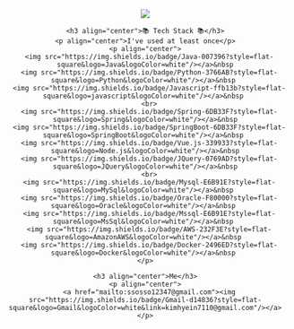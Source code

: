 <!--
### Hi there 👋

**minjiD/minjiD** is a ✨ _special_ ✨ repository because its `README.md` (this file) appears on your GitHub profile.

Here are some ideas to get you started:

- 🔭 I’m currently working on ...
- 🌱 I’m currently learning ...
- 👯 I’m looking to collaborate on ...
- 🤔 I’m looking for help with ...
- 💬 Ask me about ...
- 📫 How to reach me: ...
- 😄 Pronouns: ...
- ⚡ Fun fact: ...
-->

<html>
<head>
</head>
<body>
  <div align="center">
    <img src="https://capsule-render.vercel.app/api?type=waving&color=auto&height=300&section=header&text=Hello&#128522;%20I&rsquo;m%20MINJI&fontSize=90" />

    <h3 align="center">📚 Tech Stack 📚</h3>
    <p align="center">I've used at least once</p>
    <p align="center">
      <img src="https://img.shields.io/badge/Java-007396?style=flat-square&logo=Java&logoColor=white"/></a>&nbsp
      <img src="https://img.shields.io/badge/Python-3766AB?style=flat-square&logo=Python&logoColor=white"/></a>&nbsp 
      <img src="https://img.shields.io/badge/Javascript-ffb13b?style=flat-square&logo=javascript&logoColor=white"/></a>&nbsp 
      <br>
      <img src="https://img.shields.io/badge/Spring-6DB33F?style=flat-square&logo=Spring&logoColor=white"/></a>&nbsp
      <img src="https://img.shields.io/badge/SpringBoot-6DB33F?style=flat-square&logo=SpringBoot&logoColor=white"/></a>&nbsp 
      <img src="https://img.shields.io/badge/Vue.js-339933?style=flat-square&logo=Node.js&logoColor=white"/></a>&nbsp
      <img src="https://img.shields.io/badge/JQuery-0769AD?style=flat-square&logo=JQuery&logoColor=white"/></a>&nbsp
      <br>
      <img src="https://img.shields.io/badge/Mysql-E6B91E?style=flat-square&logo=MySql&logoColor=white"/></a>&nbsp 
      <img src="https://img.shields.io/badge/Oracle-F80000?style=flat-square&logo=Oracle&logoColor=white"/></a>&nbsp 
      <img src="https://img.shields.io/badge/Mssql-E6B91E?style=flat-square&logo=MsSql&logoColor=white"/></a>&nbsp 
      <img src="https://img.shields.io/badge/AWS-232F3E?style=flat-square&logo=AmazonAWS&logoColor=white"/></a>&nbsp 
      <img src="https://img.shields.io/badge/Docker-2496ED?style=flat-square&logo=Docker&logoColor=white"/></a>&nbsp 
    </p>

    <h3 align="center">Me</h3>
    <p align="center">
      <a href="mailto:ssosso12347@gmail.com"><img src="https://img.shields.io/badge/Gmail-d14836?style=flat-square&logo=Gmail&logoColor=white&link=kimhyein7110@gmail.com"/></a>
    </p>
  </div>
</body>
</html>
